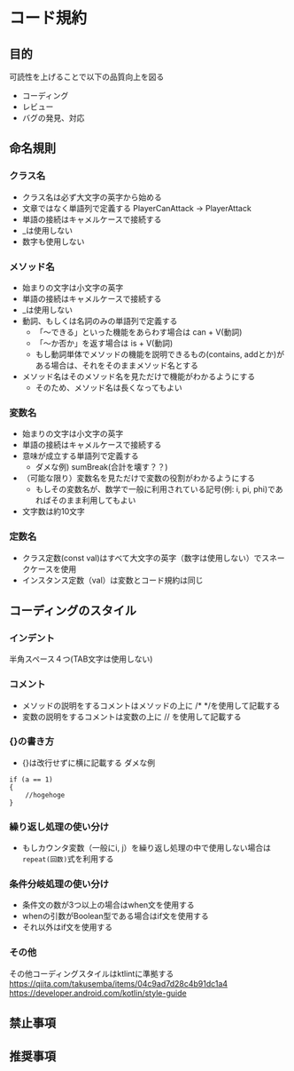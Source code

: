 # コード規約
## 目的
可読性を上げることで以下の品質向上を図る
- コーディング
- レビュー
- バグの発見、対応

## 命名規則
### クラス名
- クラス名は必ず大文字の英字から始める
- 文章ではなく単語列で定義する PlayerCanAttack -> PlayerAttack
- 単語の接続はキャメルケースで接続する
- _は使用しない
- 数字も使用しない

### メソッド名
- 始まりの文字は小文字の英字
- 単語の接続はキャメルケースで接続する
- _は使用しない
- 動詞、もしくは名詞のみの単語列で定義する
    - 「～できる」といった機能をあらわす場合は can + V(動詞)
    - 「～か否か」を返す場合は is + V(動詞)
    - もし動詞単体でメソッドの機能を説明できるもの(contains, addとか)がある場合は、それをそのままメソッド名とする
- メソッド名はそのメソッド名を見ただけで機能がわかるようにする
    - そのため、メソッド名は長くなってもよい

### 変数名
- 始まりの文字は小文字の英字
- 単語の接続はキャメルケースで接続する
- 意味が成立する単語列で定義する
    - ダメな例) sumBreak(合計を壊す？？)
- （可能な限り）変数名を見ただけで変数の役割がわかるようにする
    - もしその変数名が、数学で一般に利用されている記号(例: i, pi, phi)であればそのまま利用してもよい
- 文字数は約10文字

### 定数名
- クラス定数(const val)はすべて大文字の英字（数字は使用しない）でスネークケースを使用
- インスタンス定数（val）は変数とコード規約は同じ

## コーディングのスタイル

### インデント
半角スペース４つ(TAB文字は使用しない)

### コメント
- メソッドの説明をするコメントはメソッドの上に /* */を使用して記載する
- 変数の説明をするコメントは変数の上に // を使用して記載する

### {}の書き方
- {}は改行せずに横に記載する
  ダメな例
```
if (a == 1)
{
    //hogehoge
}
```

### 繰り返し処理の使い分け
- もしカウンタ変数（一般にi, j）を繰り返し処理の中で使用しない場合は`repeat(回数)`式を利用する

### 条件分岐処理の使い分け
- 条件文の数が3つ以上の場合はwhen文を使用する
- whenの引数がBoolean型である場合はif文を使用する
- それ以外はif文を使用する

### その他
その他コーディングスタイルはktlintに準拠する
https://qiita.com/takusemba/items/04c9ad7d28c4b91dc1a4
https://developer.android.com/kotlin/style-guide

## 禁止事項
## 推奨事項
